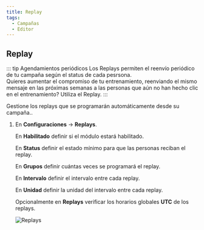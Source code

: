 ```yaml
---
title: Replay
tags:
  - Campañas
  - Editor
---
```


## Replay

::: tip Agendamientos periódicos
Los Replays permiten el reenvío periódico de tu campaña según el status de cada pesrsona.<br>
Quieres aumentar el compromiso de tu entrenamiento, reenviando el mismo mensaje en las próximas semanas a las personas que aún no han hecho clic en el entrenamiento? Utiliza el Replay.
:::

Gestione los replays que se programarán automáticamente desde su campaña..

1. En **Configuraciones** -> **Replays**.

   En **Habilitado** definir si el módulo estará habilitado.

   En **Status** definir el estado mínimo para que las personas reciban el replay.

   En **Grupos** definir cuántas veces se programará el replay.

   En **Intervalo** definir el intervalo entre cada replay.

   En **Unidad** definir la unidad del intervalo entre cada replay.

   Opcionalmente en **Replays** verificar los horarios globales **UTC** de los replays.

   ![Replays](https://cdn.phishx.io/phishx-docs/images/phishx_campaigns_campaigns_replays_01.webp)
